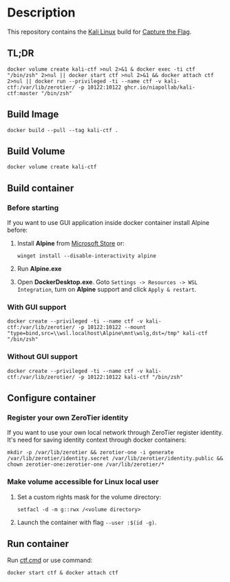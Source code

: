 # Description

This repository contains the [Kali Linux](https://en.wikipedia.org/wiki/Kali_Linux) build for [Capture the Flag](https://en.wikipedia.org/wiki/Capture_the_flag_(cybersecurity)).

## TL;DR

```shell
docker volume create kali-ctf >nul 2>&1 & docker exec -ti ctf "/bin/zsh" 2>nul || docker start ctf >nul 2>&1 && docker attach ctf 2>nul || docker run --privileged -ti --name ctf -v kali-ctf:/var/lib/zerotier/ -p 10122:10122 ghcr.io/niapollab/kali-ctf:master "/bin/zsh"
```

## Build Image

```shell
docker build --pull --tag kali-ctf .
```

## Build Volume

```shell
docker volume create kali-ctf
```

## Build container

### Before starting

If you want to use GUI application inside docker container install Alpine before:

1. Install **Alpine** from [Microsoft Store](https://apps.microsoft.com/store/detail/alpine-wsl/9P804CRF0395?hl=en-gb&gl=gb) or:

    ```shell
    winget install --disable-interactivity alpine
    ```

2. Run **Alpine.exe**

3. Open **DockerDesktop.exe**. Goto `Settings -> Resources -> WSL Integration`, turn on **Alpine** support and click `Apply & restart`.

### With GUI support

```shell
docker create --privileged -ti --name ctf -v kali-ctf:/var/lib/zerotier/ -p 10122:10122 --mount "type=bind,src=\\wsl.localhost\Alpine\mnt\wslg,dst=/tmp" kali-ctf "/bin/zsh"
```

### Without GUI support

```shell
docker create --privileged -ti --name ctf -v kali-ctf:/var/lib/zerotier/ -p 10122:10122 kali-ctf "/bin/zsh"
```

## Configure container

### Register your own ZeroTier identity

If you want to use your own local network through ZeroTier register identity. It's need for saving identity context through docker containers:

```shell
mkdir -p /var/lib/zerotier && zerotier-one -i generate /var/lib/zerotier/identity.secret /var/lib/zerotier/identity.public && chown zerotier-one:zerotier-one /var/lib/zerotier/*
```

### Make volume accessible for Linux local user

1. Set a custom rights mask for the volume directory:

    ```shell
    setfacl -d -m g::rwx /<volume directory>
    ```

2. Launch the container with flag `--user :$(id -g)`.

## Run container

Run [ctf.cmd](ctf.cmd) or use command:

```shell
docker start ctf & docker attach ctf
```
